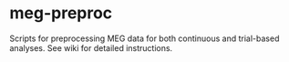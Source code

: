 # meg-preproc
Scripts for preprocessing MEG data for both continuous and trial-based analyses.
See wiki for detailed instructions.
